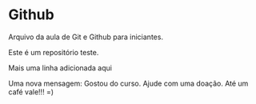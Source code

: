 # Github

Arquivo da aula de Git e Github para iniciantes.

Este é um repositório teste.

Mais uma linha adicionada aqui

Uma nova mensagem: Gostou do curso. Ajude com uma doação. Até um café vale!!! =)

 
